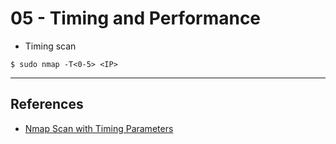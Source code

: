 # 05 - Timing and Performance

- Timing scan

```
$ sudo nmap -T<0-5> <IP>
```

---
## References

- [Nmap Scan with Timing Parameters](https://www.hackingarticles.in/nmap-scan-with-timing-parameters/)